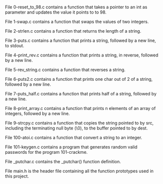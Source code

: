 File 0-reset_to_98.c contains a function that takes a pointer to an int as parameter and updates the value it points to to 98.

File 1-swap.c contains a function that swaps the values of two integers.

File 2-strlen.c contains a function that returns the length of a string.

File 3-puts.c contains a function that prints a string, followed by a new line, to stdout.

File 4-print_rev.c contains a function that prints a string, in reverse, followed by a new line.

File 5-rev_string.c contains a function that reverses a string.

File 6-puts2.c contains a function that prints one char out of 2 of a string, followed by a new line.

File 7-puts_half.c contains a function that prints half of a string, followed by a new line.

File 8-print_array.c contains a function that prints n elements of an array of integers, followed by a new line.

File 9-strcpy.c contains a function that copies the string pointed to by src, including the terminating null byte (\0), to the buffer pointed to by dest.

File 100-atoi.c contains a function that convert a string to an integer.

File 101-keygen.c contains a program that generates random valid passwords for the program 101-crackme.

File _putchar.c contains the _putchar() function definition.

File main.h is the header file containing all the function prototypes used in this project.
